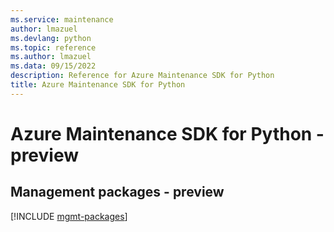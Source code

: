 ```yaml
---
ms.service: maintenance
author: lmazuel
ms.devlang: python
ms.topic: reference
ms.author: lmazuel
ms.data: 09/15/2022
description: Reference for Azure Maintenance SDK for Python
title: Azure Maintenance SDK for Python
---
```

# Azure Maintenance SDK for Python - preview

## Management packages - preview
[!INCLUDE [mgmt-packages](maintenance-mgmt-index.md)]